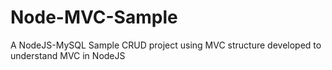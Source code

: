 # Node-MVC-Sample
A NodeJS-MySQL Sample CRUD project using MVC structure developed to understand MVC in NodeJS
